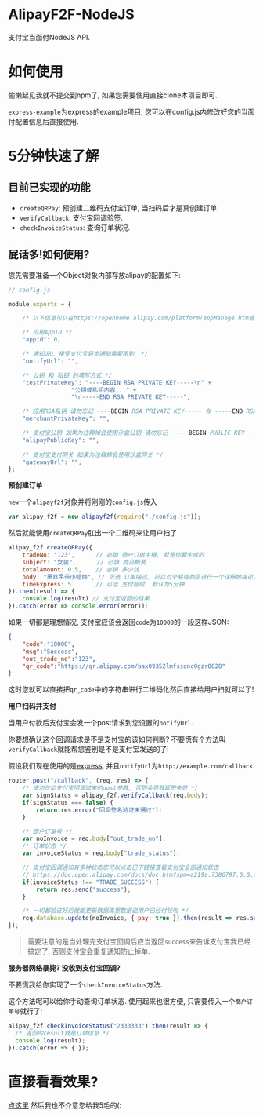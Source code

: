 # AlipayF2F-NodeJS
支付宝当面付NodeJS API.

# 如何使用
偷懒起见我就不提交到npm了, 如果您需要使用直接clone本项目即可.

`express-example`为express的example项目, 您可以在config.js内修改好您的当面付配置信息后直接使用.

# 5分钟快速了解
## 目前已实现的功能
* `createQRPay`: 预创建二维码支付宝订单, 当扫码后才是真创建订单.
* `verifyCallback`: 支付宝回调验签.
* `checkInvoiceStatus`: 查询订单状况.


## 屁话多!如何使用?
您先需要准备一个Object对象内部存放alipay的配置如下:



```javascript
// config.js

module.exports = {

	/* 以下信息可以在https://openhome.alipay.com/platform/appManage.htm查到, 不过merchantPrivateKey需要您自己生成 */

	/* 应用AppID */
	"appid": 0,

	/* 通知URL 接受支付宝异步通知需要用到  */
	"notifyUrl": "",

	/* 公钥 和 私钥 的填写方式 */
	"testPrivateKey": "----BEGIN RSA PRIVATE KEY-----\n" +
		          "公钥或私钥内容..." +
		          "\n-----END RSA PRIVATE KEY-----",

	/* 应用RSA私钥 请勿忘记 ----BEGIN RSA PRIVATE KEY----- 与 -----END RSA PRIVATE KEY-----  */
	"merchantPrivateKey": "",

	/* 支付宝公钥 如果为注释掉会使用沙盒公钥 请勿忘记 -----BEGIN PUBLIC KEY----- 与 -----END PUBLIC KEY----- */
	"alipayPublicKey": "",
	
	/* 支付宝支付网关 如果为注释掉会使用沙盒网关 */
	"gatewayUrl": "",
};
```

__预创建订单__

`new`一个`alipayf2f`对象并将刚刚的`config.js`传入

```javascript
var alipay_f2f = new alipayf2f(require("./config.js"));
```

然后就能使用`createQRPay`肛出一个二维码来让用户扫了

```javascript
alipay_f2f.createQRPay({
    tradeNo: "123",      // 必填 商户订单主键, 就是你要生成的
    subject: "女装",      // 必填 商品概要
    totalAmount: 0.5,    // 必填 多少钱
    body: "黑丝吊带小蜡烛", // 可选 订单描述, 可以对交易或商品进行一个详细地描述，比如填写"购买商品2件共15.00元"
    timeExpress: 5       // 可选 支付超时, 默认为5分钟
}).then(result => {
    console.log(result) // 支付宝返回的结果
}).catch(error => console.error(error));
```

如果一切都是理想情况, 支付宝应该会返回`code`为`10000`的一段这样JSON:

```json
{
    "code":"10000",
    "msg":"Success",
    "out_trade_no":"123",
    "qr_code":"https://qr.alipay.com/bax09352lmfssonc0gzr0028"
}
```
这时您就可以直接把`qr_code`中的字符串进行二维码化然后直接给用户扫就可以了!

__用户扫码并支付__

当用户付款后支付宝会发一个post请求到您设置的`notifyUrl`.

你要想确认这个回调请求是不是支付宝的该如何判断? 不要慌有个方法叫`verifyCallback`就能帮您鉴别是不是支付宝发送的了!

假设我们现在使用的是[express](http://expressjs.com/), 并且`notifyUrl`为`http://example.com/callback`

```javascript
router.post("/callback", (req, res) => {
	/* 请勿改动支付宝回调过来的post参数, 否则会导致延签失败 */
	var signStatus = alipay_f2f.verifyCallback(req.body);
	if(signStatus === false) {
		return res.error("回调签名验证未通过");
	}

	/* 商户订单号 */
	var noInvoice = req.body["out_trade_no"];
	/* 订单状态 */
	var invoiceStatus = req.body["trade_status"];

	// 支付宝回调通知有多种状态您可以点击已下链接查看支付宝全部通知状态
	// https://doc.open.alipay.com/docs/doc.htm?spm=a219a.7386797.0.0.aZMdK2&treeId=193&articleId=103296&docType=1#s1
	if(invoiceStatus !== "TRADE_SUCCESS") {
		return res.send("success");
	}

	/* 一切都验证好后就能更新数据库里数据说用户已经付钱啦 */
	req.database.update(noInvoice, { pay: true }).then(result => res.send("success")).catch(err => res.catch(err));
});
```

> 需要注意的是当处理完支付宝回调后应当返回`success`来告诉支付宝我已经搞定了, 否则支付宝会重复通知防止掉单.

__服务器网络暴毙? 没收到支付宝回调?__

不要慌我给你实现了一个`checkInvoiceStatus`方法.

这个方法呢可以给你手动查询订单状态. 使用起来也很方便, 只需要传入一个`商户订单号`就行了:

```javascript
alipay_f2f.checkInvoiceStatus("2333333").then(result => {
  /* 返回的result就是订单信息 */
  console.log(result);
}).catch(error => { });
```
  
# 直接看看效果?
[点这里](https://alipayf2f.x-speed.cc) 然后我也不介意您给我5毛的(:
